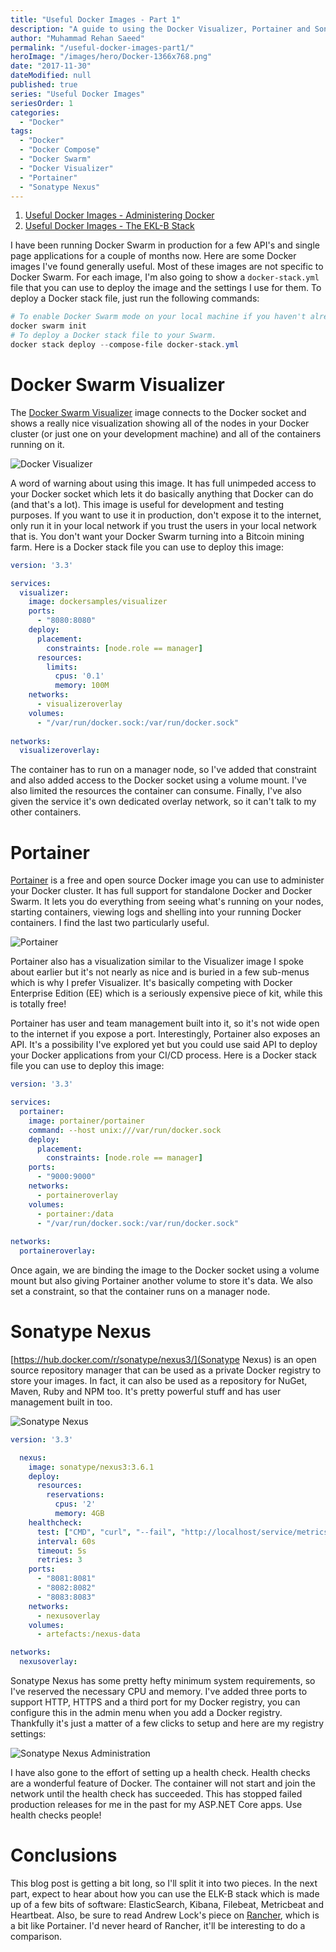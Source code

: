 ```yaml
---
title: "Useful Docker Images - Part 1"
description: "A guide to using the Docker Visualizer, Portainer and Sonatype Nexus Docker images to help manage a Docker Swarm."
author: "Muhammad Rehan Saeed"
permalink: "/useful-docker-images-part1/"
heroImage: "/images/hero/Docker-1366x768.png"
date: "2017-11-30"
dateModified: null
published: true
series: "Useful Docker Images"
seriesOrder: 1
categories:
  - "Docker"
tags:
  - "Docker"
  - "Docker Compose"
  - "Docker Swarm"
  - "Docker Visualizer"
  - "Portainer"
  - "Sonatype Nexus"
---
```


1. [Useful Docker Images - Administering Docker](/useful-docker-images-part1/)
2. [Useful Docker Images - The EKL-B Stack](/useful-docker-images-part2/)

I have been running Docker Swarm in production for a few API's and single page applications for a couple of months now. Here are some Docker images I've found generally useful. Most of these images are not specific to Docker Swarm. For each image, I'm also going to show a `docker-stack.yml` file that you can use to deploy the image and the settings I use for them. To deploy a Docker stack file, just run the following commands:

```powershell
# To enable Docker Swarm mode on your local machine if you haven't already.
docker swarm init
# To deploy a Docker stack file to your Swarm.
docker stack deploy --compose-file docker-stack.yml
```

# Docker Swarm Visualizer

The [Docker Swarm Visualizer](https://github.com/dockersamples/docker-swarm-visualizer) image connects to the Docker socket and shows a really nice visualization showing all of the nodes in your Docker cluster (or just one on your development machine) and all of the containers running on it.

![Docker Visualizer](./images/Docker-Visualizer.png)

A word of warning about using this image. It has full unimpeded access to your Docker socket which lets it do basically anything that Docker can do (and that's a lot). This image is useful for development and testing purposes. If you want to use it in production, don't expose it to the internet, only run it in your local network if you trust the users in your local network that is. You don't want your Docker Swarm turning into a Bitcoin mining farm. Here is a Docker stack file you can use to deploy this image:

```yaml
version: '3.3'

services: 
  visualizer:
    image: dockersamples/visualizer
    ports:
      - "8080:8080"
    deploy:
      placement:
        constraints: [node.role == manager]
      resources:
        limits:
          cpus: '0.1'
          memory: 100M
    networks:
      - visualizeroverlay
    volumes:
      - "/var/run/docker.sock:/var/run/docker.sock"
      
networks:
  visualizeroverlay:
```

The container has to run on a manager node, so I've added that constraint and also added access to the Docker socket using a volume mount. I've also limited the resources the container can consume. Finally, I've also given the service it's own dedicated overlay network, so it can't talk to my other containers.

# Portainer

[Portainer](https://portainer.readthedocs.io/en/latest/index.html) is a free and open source Docker image you can use to administer your Docker cluster. It has full support for standalone Docker and Docker Swarm. It lets you do everything from seeing what's running on your nodes, starting containers, viewing logs and shelling into your running Docker containers. I find the last two particularly useful.

![Portainer](./images/Portainer.jpg)

Portainer also has a visualization similar to the Visualizer image I spoke about earlier but it's not nearly as nice and is buried in a few sub-menus which is why I prefer Visualizer. It's basically competing with Docker Enterprise Edition (EE) which is a seriously expensive piece of kit, while this is totally free!

Portainer has user and team management built into it, so it's not wide open to the internet if you expose a port. Interestingly, Portainer also exposes an API. It's a possibility I've explored yet but you could use said API to deploy your Docker applications from your CI/CD process. Here is a Docker stack file you can use to deploy this image:

```yaml
version: '3.3'

services: 
  portainer:
    image: portainer/portainer
    command: --host unix:///var/run/docker.sock
    deploy:
      placement:
        constraints: [node.role == manager]
    ports:
      - "9000:9000"
    networks:
      - portaineroverlay
    volumes:
      - portainer:/data
      - "/var/run/docker.sock:/var/run/docker.sock"
      
networks:
  portaineroverlay:
```

Once again, we are binding the image to the Docker socket using a volume mount but also giving Portainer another volume to store it's data. We also set a constraint, so that the container runs on a manager node.

# Sonatype Nexus

[https://hub.docker.com/r/sonatype/nexus3/](Sonatype Nexus) is an open source repository manager that can be used as a private Docker registry to store your images. In fact, it can also be used as a repository for NuGet, Maven, Ruby and NPM too. It's pretty powerful stuff and has user management built in too.

![Sonatype Nexus](./images/Sonatype-Nexus.png)

```yaml
version: '3.3'

  nexus:
    image: sonatype/nexus3:3.6.1
    deploy:
      resources:
        reservations:
          cpus: '2'
          memory: 4GB
    healthcheck:
      test: ["CMD", "curl", "--fail", "http://localhost/service/metrics/healthcheck"]
      interval: 60s
      timeout: 5s
      retries: 3
    ports:
      - "8081:8081"
      - "8082:8082"
      - "8083:8083"
    networks:
      - nexusoverlay
    volumes:
      - artefacts:/nexus-data

networks:
  nexusoverlay:
```

Sonatype Nexus has some pretty hefty minimum system requirements, so I've reserved the necessary CPU and memory. I've added three ports to support HTTP, HTTPS and a third port for my Docker registry, you can configure this in the admin menu when you add a Docker registry. Thankfully it's just a matter of a few clicks to setup and here are my registry settings:

![Sonatype Nexus Administration](./images/Sonatype-Nexus-Administration.png)

I have also gone to the effort of setting up a health check. Health checks are a wonderful feature of Docker. The container will not start and join the network until the health check has succeeded. This has stopped failed production releases for me in the past for my ASP.NET Core apps. Use health checks people!

# Conclusions

This blog post is getting a bit long, so I'll split it into two pieces. In the next part, expect to hear about how you can use the ELK-B stack which is made up of a few bits of software: ElasticSearch, Kibana, Filebeat, Metricbeat and Heartbeat. Also, be sure to read Andrew Lock's piece on [Rancher](https://andrewlock.net/home-home-on-the-range-installing-kubernetes-using-rancher-2-0/), which is a bit like Portainer. I'd never heard of Rancher, it'll be interesting to do a comparison.
